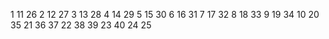 1 11 26
2 12 27
3 13 28
4 14 29
5 15 30
6 16 31
7 17 32
8 18 33
9 19 34
10 20 35
21 36 37
22 38 39
23 40
24
25
